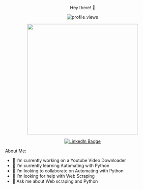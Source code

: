 <p align = "center">Hey there! 👋</p>
<p align="center"><img src="https://komarev.com/ghpvc/?username=yogadharshan&style=flat-square&color=blue" alt="profile_views"></p>
<p align="center"><img src="https://media.giphy.com/media/qgQUggAC3Pfv687qPC/giphy.gif" width="360"/></p>
<p align="center">
<a href="https://www.linkedin.com/in/yogadharshan-c-610370233/"><img src="https://img.shields.io/badge/LinkedIn-blue?style=for-the-badge&logo=linkedin&logoColor=white" alt="LinkedIn Badge"></a>
</p>

About Me:
- 🔭 I’m currently working on a Youtube Video Downloader
- 🌱 I’m currently learning Automating with Python
- 👯 I’m looking to collaborate on Automating with Python
- 🤔 I’m looking for help with Web Scraping
- 💬 Ask me about Web scraping and Python


